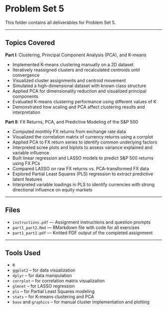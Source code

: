# Problem Set 5

This folder contains all deliverables for Problem Set 5.

---

## Topics Covered

**Part I**: Clustering, Principal Component Analysis (PCA), and K-means  
- Implemented K-means clustering manually on a 2D dataset  
- Iteratively reassigned clusters and recalculated centroids until convergence  
- Visualized cluster assignments and centroid movement  
- Simulated a high-dimensional dataset with known class structure  
- Applied PCA for dimensionality reduction and visualized principal components  
- Evaluated K-means clustering performance using different values of K  
- Demonstrated how scaling and PCA affect clustering results and interpretation  

**Part II**: FX Returns, PCA, and Predictive Modeling of the S&P 500  
- Computed monthly FX returns from exchange rate data  
- Visualized the correlation matrix of currency returns using a corrplot  
- Applied PCA to FX return series to identify common underlying factors  
- Interpreted scree plots and biplots to assess variance explained and variable influence  
- Built linear regression and LASSO models to predict S&P 500 returns using FX PCs  
- Compared LASSO on raw FX returns vs. PCA-transformed FX data  
- Explored Partial Least Squares (PLS) regression to extract predictive latent features  
- Interpreted variable loadings in PLS to identify currencies with strong directional influence on equity markets  

---

## Files

- `instructions.pdf` — Assignment instructions and question prompts  
- `part1_part2.Rmd` — RMarkdown file with code for all exercises  
- `part1_part2.pdf` — Knitted PDF output of the completed assignment  

---

## Tools Used

- `R`  
- `ggplot2` – for data visualization  
- `dplyr` – for data manipulation  
- `corrplot` – for correlation matrix visualization  
- `glmnet` – for LASSO regression  
- `pls` – for Partial Least Squares modeling  
- `stats` – for K-means clustering and PCA  
- `base` and `graphics` – for manual cluster implementation and plotting 
